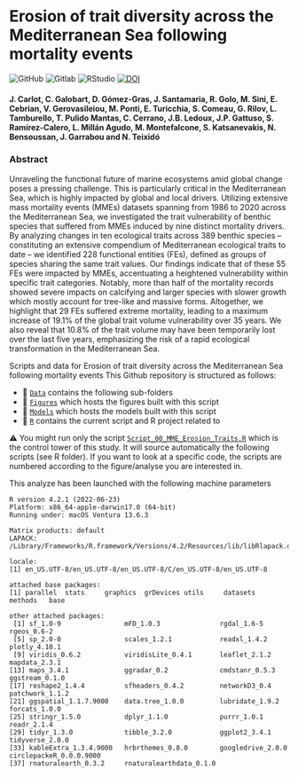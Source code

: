 # Erosion of trait diversity across the Mediterranean Sea following mortality events

![GitHub](https://img.shields.io/badge/GitHub-39457E?style=for-the-badge&logo=github&logoColor=white)
![Gitlab](https://img.shields.io/badge/GitLab-FFA500?style=for-the-badge&logo=gitlab&logoColor=white)
![RStudio](https://img.shields.io/badge/RStudio-75AADB?style=for-the-badge&logo=RStudio&logoColor=white)
[![DOI](https://zenodo.org/badge/573744935.svg)](https://doi.org/10.5281/zenodo.14383069)

#### J. Carlot, C. Galobart, D. Gómez-Gras, J. Santamaria, R. Golo, M. Sini, E. Cebrian, V. Gerovasileiou,  M. Ponti, E. Turicchia, S. Comeau, G. Rilov, L. Tamburello, T. Pulido Mantas, C. Cerrano, J.B. Ledoux, J.P. Gattuso, S. Ramirez-Calero, L. Millán Agudo,  M. Montefalcone, S. Katsanevakis, N. Bensoussan, J. Garrabou and N. Teixidó

### Abstract
Unraveling the functional future of marine ecosystems amid global change poses a pressing challenge. This is particularly critical in the Mediterranean Sea, which is highly impacted by global and local drivers. Utilizing extensive mass mortality events (MMEs) datasets spanning from 1986 to 2020 across the Mediterranean Sea, we investigated the trait vulnerability of benthic species that suffered from MMEs induced by nine distinct mortality drivers. By analyzing changes in ten ecological traits across 389 benthic species – constituting an extensive compendium of Mediterranean ecological traits to date – we identified 228 functional entities (FEs), defined as groups of species sharing the same trait values. Our findings indicate that of these 55 FEs were impacted by MMEs, accentuating a heightened vulnerability within specific trait categories. Notably, more than half of the mortality records showed severe impacts on calcifying and larger species with slower growth which mostly account for tree-like and massive forms. Altogether, we highlight that 29 FEs suffered extreme mortality, leading to a maximum increase of 19.1% of the global trait volume vulnerability over 35 years. We also reveal that 10.8% of the trait volume may have been temporarily lost over the last five years, emphasizing the risk of a rapid ecological transformation in the Mediterranean Sea.

Scripts and data for Erosion of trait diversity across the Mediterranean Sea following mortality events 
This Github repository is structured as follows:

- :file_folder: [``Data``](https://github.com/JayCrlt/MMEs_Mortality/tree/master/Data) contains the following sub-folders
- :file_folder: [``Figures``](https://github.com/JayCrlt/MMEs_Mortality/tree/master/Figures) which hosts the figures built with this script
- :file_folder: [``Models``](https://github.com/JayCrlt/MMEs_Mortality/tree/master/Models) which hosts the models built with this script
- :file_folder: [``R``](https://github.com/JayCrlt/MMEs_Mortality/tree/master/Data/R) contains the current script and R project related to 

:warning: You might run only the script [``Script_00_MME_Erosion_Traits.R``](https://github.com/JayCrlt/MMEs_Mortality/blob/master/R/Script_00_MME_Erosion_Traits.R) which is the control tower of this study. It will source automatically the following scripts (see R folder).
If you want to look at a specific code, the scripts are numbered according to the figure/analyse you are interested in. 

This analyze has been launched with the following machine parameters

```{Session Info, echo = T}
R version 4.2.1 (2022-06-23)
Platform: x86_64-apple-darwin17.0 (64-bit)
Running under: macOS Ventura 13.6.3

Matrix products: default
LAPACK: /Library/Frameworks/R.framework/Versions/4.2/Resources/lib/libRlapack.dylib

locale:
[1] en_US.UTF-8/en_US.UTF-8/en_US.UTF-8/C/en_US.UTF-8/en_US.UTF-8

attached base packages:
[1] parallel  stats     graphics  grDevices utils     datasets  methods   base     

other attached packages:
 [1] sf_1.0-9                mFD_1.0.3               rgdal_1.6-5             rgeos_0.6-2            
 [5] sp_2.0-0                scales_1.2.1            readxl_1.4.2            plotly_4.10.1          
 [9] viridis_0.6.2           viridisLite_0.4.1       leaflet_2.1.2           mapdata_2.3.1          
[13] maps_3.4.1              ggradar_0.2             cmdstanr_0.5.3          ggstream_0.1.0         
[17] reshape2_1.4.4          sfheaders_0.4.2         networkD3_0.4           patchwork_1.1.2        
[21] ggspatial_1.1.7.9000    data.tree_1.0.0         lubridate_1.9.2         forcats_1.0.0          
[25] stringr_1.5.0           dplyr_1.1.0             purrr_1.0.1             readr_2.1.4            
[29] tidyr_1.3.0             tibble_3.2.0            ggplot2_3.4.1           tidyverse_2.0.0        
[33] kableExtra_1.3.4.9000   hrbrthemes_0.8.0        googledrive_2.0.0       circlepackeR_0.0.0.9000
[37] rnaturalearth_0.3.2     rnaturalearthdata_0.1.0
```

